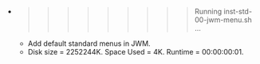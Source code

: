 * >>>>>>>>> Running inst-std-00-jwm-menu.sh ...
  * Add default standard menus in JWM.
  * Disk size = 2252244K. Space Used = 4K. Runtime = 00:00:00:01.
